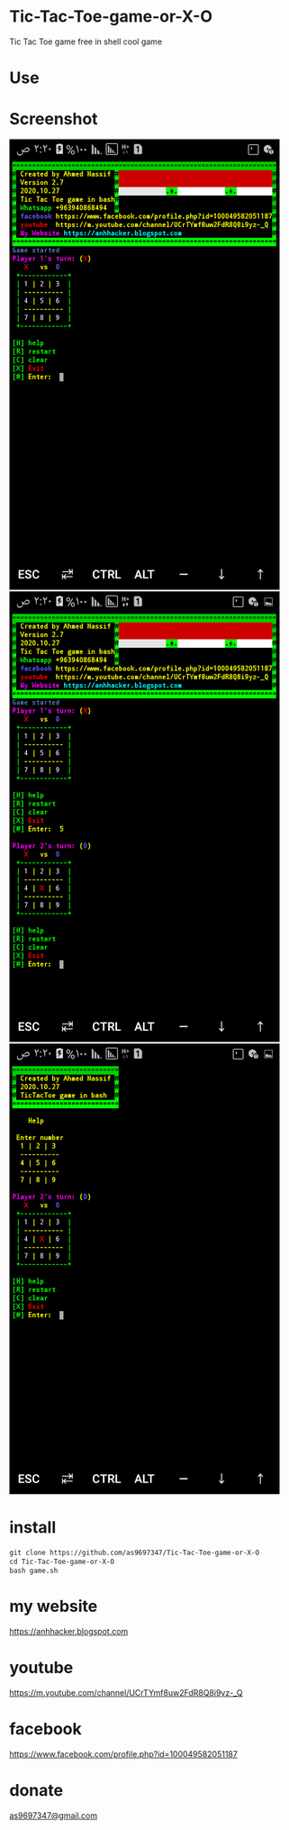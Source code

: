 # Tic-Tac-Toe-game-or-X-O
Tic Tac Toe game free in shell
cool game
# Use
# Screenshot
<img src="Screenshot_٢٠٢٠١٠٢٨-٠٢٢٠٢٢.png" width="%100">
<img src="Screenshot_٢٠٢٠١٠٢٨-٠٢٢٠٣٥.png" width="%100">
<img src="Screenshot_٢٠٢٠١٠٢٨-٠٢٢٠٥٧.png" width="%100">

# install

```
git clone https://github.com/as9697347/Tic-Tac-Toe-game-or-X-O
cd Tic-Tac-Toe-game-or-X-O
bash game.sh
```
# my website

https://anhhacker.blogspot.com
# youtube

https://m.youtube.com/channel/UCrTYmf8uw2FdR8Q8i9yz-_Q
# facebook

https://www.facebook.com/profile.php?id=100049582051187
# donate

as9697347@gmail.com

